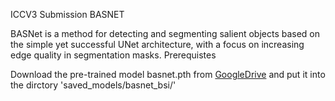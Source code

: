 ICCV3 Submission
BASNET

BASNet is a method for detecting and segmenting salient objects based on the simple yet successful UNet architecture, 
with a focus on increasing edge quality in segmentation masks.
Prerequistes


Download the pre-trained model basnet.pth from [GoogleDrive](https://drive.google.com/open?id=1s52ek_4YTDRt_EOkx1FS53u-vJa0c4nu) and put it into the dirctory 'saved_models/basnet_bsi/'